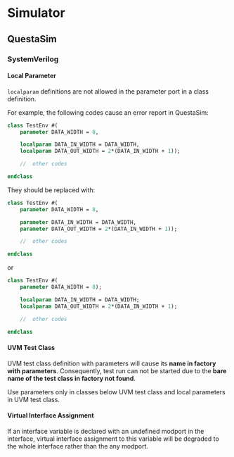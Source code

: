 # Simulator


## QuestaSim


### SystemVerilog


#### Local Parameter

`localparam` definitions are not allowed in the parameter port in a class definition.

For example, the following codes cause an error report in QuestaSim:
```systemverilog
class TestEnv #(
    parameter DATA_WIDTH = 8,

    localparam DATA_IN_WIDTH = DATA_WIDTH,
    localparam DATA_OUT_WIDTH = 2*(DATA_IN_WIDTH + 1));

    //  other codes

endclass
```

They should be replaced with:
```systemverilog
class TestEnv #(
    parameter DATA_WIDTH = 8,

    parameter DATA_IN_WIDTH = DATA_WIDTH,
    parameter DATA_OUT_WIDTH = 2*(DATA_IN_WIDTH + 1));

    //  other codes

endclass
```
or
```systemverilog
class TestEnv #(
    parameter DATA_WIDTH = 8);

    localparam DATA_IN_WIDTH = DATA_WIDTH;
    localparam DATA_OUT_WIDTH = 2*(DATA_IN_WIDTH + 1);

    //  other codes

endclass
```


#### UVM Test Class

UVM test class definition with parameters will cause its **name in factory with parameters**.
Consequently, test run can not be started due to the **bare name of the test class in factory not found**.

Use parameters only in classes below UVM test class and local parameters in UVM test class.


#### Virtual Interface Assignment

If an interface variable is declared with an undefined modport in the interface,
virtual interface assignment to this variable will be degraded to the whole interface rather than the any modport.


